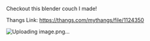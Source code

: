 Checkout this blender couch I made!

Thangs Link: https://thangs.com/mythangs/file/1124350

![Uploading image.png…]()
